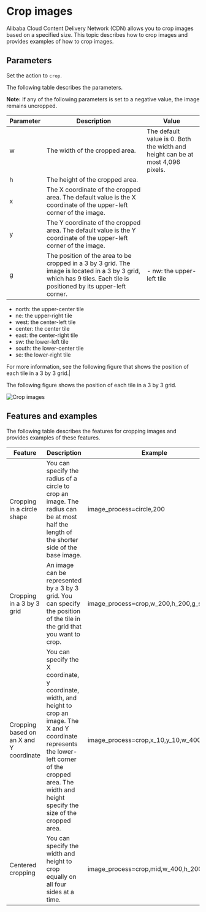 # Crop images

Alibaba Cloud Content Delivery Network \(CDN\) allows you to crop images based on a specified size. This topic describes how to crop images and provides examples of how to crop images.

## Parameters

Set the action to `crop`.

The following table describes the parameters.

**Note:** If any of the following parameters is set to a negative value, the image remains uncropped.

|Parameter|Description|Value|
|---------|-----------|-----|
|w|The width of the cropped area.|The default value is 0. Both the width and height can be at most 4,096 pixels.|
|h|The height of the cropped area.|
|x|The X coordinate of the cropped area. The default value is the X coordinate of the upper-left corner of the image.|
|y|The Y coordinate of the cropped area. The default value is the Y coordinate of the upper-left corner of the image.|
|g|The position of the area to be cropped in a 3 by 3 grid. The image is located in a 3 by 3 grid, which has 9 tiles. Each tile is positioned by its upper-left corner.|-   nw: the upper-left tile
-   north: the upper-center tile
-   ne: the upper-right tile
-   west: the center-left tile
-   center: the center tile
-   east: the center-right tile
-   sw: the lower-left tile
-   south: the lower-center tile
-   se: the lower-right tile

For more information, see the following figure that shows the position of each tile in a 3 by 3 grid.|

The following figure shows the position of each tile in a 3 by 3 grid.

![Crop images](https://static-aliyun-doc.oss-accelerate.aliyuncs.com/assets/img/en-US/9230397061/p185134.png)

## Features and examples

The following table describes the features for cropping images and provides examples of these features.

|Feature|Description|Example|
|-------|-----------|-------|
|Cropping in a circle shape|You can specify the radius of a circle to crop an image. The radius can be at most half the length of the shorter side of the base image.|image\_process=circle,200|
|Cropping in a 3 by 3 grid|An image can be represented by a 3 by 3 grid. You can specify the position of the tile in the grid that you want to crop.|image\_process=crop,w\_200,h\_200,g\_se|
|Cropping based on an X and Y coordinate|You can specify the X coordinate, y coordinate, width, and height to crop an image. The X and Y coordinate represents the lower-left corner of the cropped area. The width and height specify the size of the cropped area.|image\_process=crop,x\_10,y\_10,w\_400,h\_200|
|Centered cropping|You can specify the width and height to crop equally on all four sides at a time.|image\_process=crop,mid,w\_400,h\_200|

